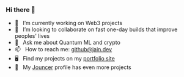 ### Hi there 👋

<!--
**siddhant1999/siddhant1999** is a ✨ _special_ ✨ repository because its `README.md` (this file) appears on your GitHub profile.

Here are some ideas to get you started:

- 🔭 I’m currently working on a Dropbox for Code
- 🌱 I’m currently learning 
- 👯 I’m looking to collaborate on ...
- 🤔 I’m looking for help with ...
- 💬 Ask me about ...
- 📫 How to reach me: ...
- 😄 Pronouns: ...
- ⚡ Fun fact: ...
-->

- 🔭 &nbsp; I’m currently working on Web3 projects
- 👯 &nbsp; I’m looking to collaborate on fast one-day builds that improve peoples' lives
- 💬 &nbsp; Ask me about Quantum ML and crypto
- 📫 &nbsp; How to reach me: <github@jain.dev>
- 🖥 &nbsp; Find my projects on my [portfolio site](https://siddj.com/)
- 🤖 &nbsp; My [Jouncer](https://jouncer.com/creators/b4ece008-b90f-424a-a8a2-4c754ed02af9) profile has even more projects
